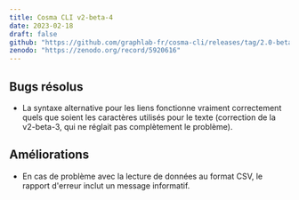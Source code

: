 ```yaml
---
title: Cosma CLI v2-beta-4
date: 2023-02-18
draft: false
github: "https://github.com/graphlab-fr/cosma-cli/releases/tag/2.0-beta-4"
zenodo: "https://zenodo.org/record/5920616"
---
```


## Bugs résolus

- La syntaxe alternative pour les liens fonctionne vraiment correctement quels que soient les caractères utilisés pour le texte (correction de la v2-beta-3, qui ne réglait pas complètement le problème).

## Améliorations

- En cas de problème avec la lecture de données au format CSV, le rapport d'erreur inclut un message informatif.